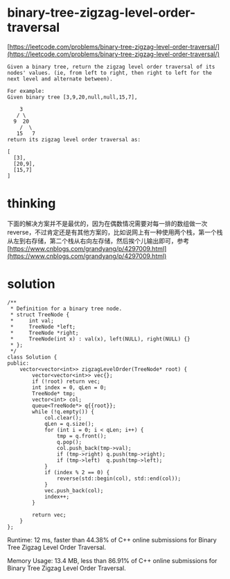 # binary-tree-zigzag-level-order-traversal

[https://leetcode.com/problems/binary-tree-zigzag-level-order-traversal/](https://leetcode.com/problems/binary-tree-zigzag-level-order-traversal/)

```
Given a binary tree, return the zigzag level order traversal of its nodes' values. (ie, from left to right, then right to left for the next level and alternate between).

For example:
Given binary tree [3,9,20,null,null,15,7],

    3
   / \
  9  20
    /  \
   15   7
return its zigzag level order traversal as:

[
  [3],
  [20,9],
  [15,7]
]
```

# thinking

下面的解决方案并不是最优的，因为在偶数情况需要对每一排的数组做一次reverse，不过肯定还是有其他方案的，比如说网上有一种使用两个栈，第一个栈从左到右存储，第二个栈从右向左存储，然后挨个儿输出即可，参考[https://www.cnblogs.com/grandyang/p/4297009.html](https://www.cnblogs.com/grandyang/p/4297009.html)

# solution

```
/**
 * Definition for a binary tree node.
 * struct TreeNode {
 *     int val;
 *     TreeNode *left;
 *     TreeNode *right;
 *     TreeNode(int x) : val(x), left(NULL), right(NULL) {}
 * };
 */
class Solution {
public:
    vector<vector<int>> zigzagLevelOrder(TreeNode* root) {
        vector<vector<int>> vec{};
        if (!root) return vec;
        int index = 0, qLen = 0;
        TreeNode* tmp;
        vector<int> col;
        queue<TreeNode*> q{{root}};
        while (!q.empty()) {
            col.clear();
            qLen = q.size();
            for (int i = 0; i < qLen; i++) {
                tmp = q.front();
                q.pop();
                col.push_back(tmp->val);
                if (tmp->right) q.push(tmp->right);
                if (tmp->left)  q.push(tmp->left);
            }
            if (index % 2 == 0) {
                reverse(std::begin(col), std::end(col));
            }
            vec.push_back(col);
            index++;
        }

        return vec;
    }
};
```

Runtime: 12 ms, faster than 44.38% of C++ online submissions for Binary Tree Zigzag Level Order Traversal.

Memory Usage: 13.4 MB, less than 86.91% of C++ online submissions for Binary Tree Zigzag Level Order Traversal.
